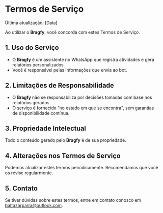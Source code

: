 # Termos de Serviço

Última atualização: [Data]

Ao utilizar o **Bragfy**, você concorda com estes Termos de Serviço.

## 1. Uso do Serviço
- O **Bragfy** é um assistente no WhatsApp que registra atividades e gera relatórios personalizados.
- Você é responsável pelas informações que envia ao bot.

## 2. Limitações de Responsabilidade
- O **Bragfy** não se responsabiliza por decisões tomadas com base nos relatórios gerados.
- O serviço é fornecido "no estado em que se encontra", sem garantias de disponibilidade contínua.

## 3. Propriedade Intelectual
Todo o conteúdo gerado pelo **Bragfy** é de sua propriedade.

## 4. Alterações nos Termos de Serviço
Podemos atualizar estes termos periodicamente. Recomendamos que você os revise regularmente.

## 5. Contato
Se tiver dúvidas sobre estes termos, entre em contato conosco em [baltazarparra@outlook.com](mailto:baltazarparra@outlook.com).